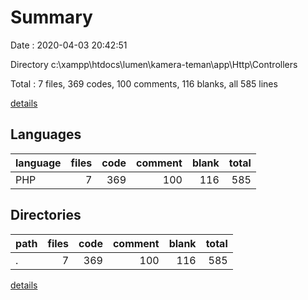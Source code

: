 # Summary

Date : 2020-04-03 20:42:51

Directory c:\xampp\htdocs\lumen\kamera-teman\app\Http\Controllers

Total : 7 files,  369 codes, 100 comments, 116 blanks, all 585 lines

[details](details.md)

## Languages
| language | files | code | comment | blank | total |
| :--- | ---: | ---: | ---: | ---: | ---: |
| PHP | 7 | 369 | 100 | 116 | 585 |

## Directories
| path | files | code | comment | blank | total |
| :--- | ---: | ---: | ---: | ---: | ---: |
| . | 7 | 369 | 100 | 116 | 585 |

[details](details.md)